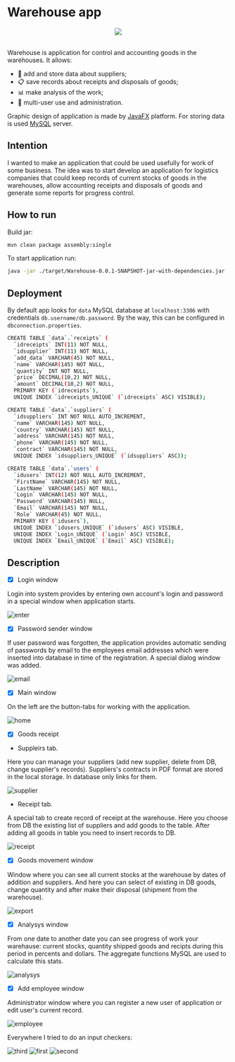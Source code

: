 # Warehouse app

<div align="center">
  <img src="https://user-images.githubusercontent.com/42721137/44773144-7a3c5680-ab78-11e8-99e2-971de9ae9ea2.png"><br><br>
</div>

Warehouse is application for control and accounting goods in the warehouses. It allows:
- :articulated_lorry: add and store data about suppliers;
- :clipboard: save records about receipts and disposals of goods;
- :bar_chart: make analysis of the work;
- :busts_in_silhouette: multi-user use and administration.

Graphic design of application is made by [JavaFX](https://wiki.openjdk.java.net/display/OpenJFX/Main) platform. For storing data is used [MySQL](https://www.mysql.com) server.

## Intention
I wanted to make an application that could be used usefully for work of some business. The idea was to start develop an application for  logistics companies that could keep records of current stocks of goods in the warehouses, allow accounting receipts and disposals of goods and generate some reports for progress control.

## How to run 

Build jar:

```bash
mvn clean package assembly:single
```
To start application run:

```bash
java -jar ./target/Warehouse-0.0.1-SNAPSHOT-jar-with-dependencies.jar
```

## Deployment
By default app looks for `data` MySQL database at `localhost:3306` with credentials `db.username/db.password`. By the way, this can be configured in `dbconnection.properties`.

```bash
CREATE TABLE `data`.`receipts` (
  `idreceipts` INT(11) NOT NULL,
  `idsupplier` INT(11) NOT NULL,
  `add_data` VARCHAR(45) NOT NULL,
  `name` VARCHAR(145) NOT NULL,
  `quantity` INT NOT NULL,
  `price` DECIMAL(10,2) NOT NULL,
  `amount` DECIMAL(10,2) NOT NULL,
  PRIMARY KEY (`idreceipts`),
  UNIQUE INDEX `idreceipts_UNIQUE` (`idreceipts` ASC) VISIBLE);
```

```bash
CREATE TABLE `data`.`suppliers` (
  `idsuppliers` INT NOT NULL AUTO_INCREMENT,
  `name` VARCHAR(145) NOT NULL,
  `country` VARCHAR(145) NOT NULL,
  `address` VARCHAR(145) NOT NULL,
  `phone` VARCHAR(145) NOT NULL,
  `contract` VARCHAR(145) NOT NULL,
  UNIQUE INDEX `idsuppliers_UNIQUE` (`idsuppliers` ASC));
```

```bash
CREATE TABLE `data`.`users` (
  `idusers` INT(12) NOT NULL AUTO_INCREMENT,
  `FirstName` VARCHAR(145) NOT NULL,
  `LastName` VARCHAR(145) NOT NULL,
  `Login` VARCHAR(145) NOT NULL,
  `Password` VARCHAR(145) NULL,
  `Email` VARCHAR(145) NOT NULL,
  `Role` VARCHAR(45) NOT NULL,
  PRIMARY KEY (`idusers`),
  UNIQUE INDEX `idusers_UNIQUE` (`idusers` ASC) VISIBLE,
  UNIQUE INDEX `Login_UNIQUE` (`Login` ASC) VISIBLE,
  UNIQUE INDEX `Email_UNIQUE` (`Email` ASC) VISIBLE);
```

## Description

- [x] Login window

Login into system provides by entering own account's login and password in a special window when application starts.

![enter](https://user-images.githubusercontent.com/42721137/44755149-9bc42080-ab2d-11e8-9125-00da6da028d6.png)



- [x] Password sender window

If user password was forgotten, the application provides automatic sending of passwords by email to the employees email addresses which were inserted into database in time of the registration. A special dialog window was added.

![email](https://user-images.githubusercontent.com/42721137/44755556-5bfe3880-ab2f-11e8-80ec-ffa500da1af4.png)



- [x] Main window 

On the left are the button-tabs for working with the application.

![home](https://user-images.githubusercontent.com/42721137/44778047-b83f7780-ab84-11e8-8ad4-a67c5d12365e.png)



- [x] Goods receipt

- Suppleirs tab. 

Here you can manage your suppliers (add new supplier, delete from DB, change supplier's records). 
Suppliers's contracts in PDF format are stored in the local storage. In database only links for them.

![supplier](https://user-images.githubusercontent.com/42721137/44779140-5b918c00-ab87-11e8-96a1-d0ea522991be.png)

- Receipt tab. 

A special tab to create record of receipt at the warehouse. Here you choose from DB the existing list of suppliers and add goods to the table. After adding all goods in table you need to insert records to DB.

![receipt](https://user-images.githubusercontent.com/42721137/44779577-87614180-ab88-11e8-9e26-19bcbb82f43e.png)

- [x] Goods movement window

Window where you can see all current stocks at the warehouse by dates of addition and suppliers. And here you can select of existing in DB goods, change quantity and after make their disposal (shipment from the warehouse).    

![export](https://user-images.githubusercontent.com/42721137/44780966-dfe60e00-ab8b-11e8-86e6-b764fab759e6.png)

- [x] Analysys window

From one date to another date you can see progress of work your warehause: current stocks, quantity shipped goods and recipts during this period in percents and dollars.
The aggregate functions MySQL are used to calculate this stats.

![analysys](https://user-images.githubusercontent.com/42721137/44783332-b086cf80-ab92-11e8-88f0-4254395faee4.png)

- [x] Add employee window

Administrator window where you can register a new user of application or edit user's current record.

![employee](https://user-images.githubusercontent.com/42721137/44782282-5fc1a780-ab8f-11e8-9a08-6f9b0ecd45bd.png)

Everywhere I tried to do an input checkers:

![third](https://user-images.githubusercontent.com/42721137/44783244-67368000-ab92-11e8-9fa6-80d89dc870a2.png)
![first](https://user-images.githubusercontent.com/42721137/44783246-67368000-ab92-11e8-80ce-60f7e6a3100a.png)
![second](https://user-images.githubusercontent.com/42721137/44783247-67cf1680-ab92-11e8-850f-39ec97e6ac85.png)




